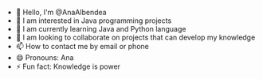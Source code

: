 - 👋 Hello, I'm @AnaAlbendea
- 👀 I am interested in Java programming projects
- 🌱 I am currently learning Java and Python language
- 💞️ I am looking to collaborate on projects that can develop my knowledge
- 📫 How to contact me by email or phone
- 😄 Pronouns: Ana
- ⚡ Fun fact: Knowledge is power

<!---
AnaAlbendea/AnaAlbendea is a ✨ special ✨ repository because its `README.md` (this file) appears on your GitHub profile.
You can click the Preview link to take a look at your changes.
--->

